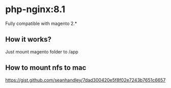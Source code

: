 # php-nginx:8.1

Fully compatible with magento 2.*

## How it works?

Just mount magento folder to /app

## How to mount nfs to mac
https://gist.github.com/seanhandley/7dad300420e5f8f02e7243b7651c6657